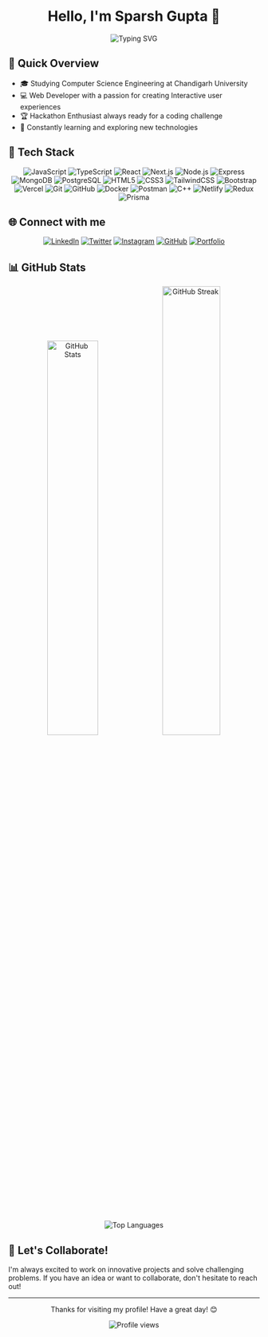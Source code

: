 <div align="center">

# Hello, I'm Sparsh Gupta 👋

<img src="https://readme-typing-svg.herokuapp.com?font=Fira+Code&pause=1000&color=58A6FF&center=true&vCenter=true&width=1000&lines=Final-year+B.E.+CSE+Student+@+Chandigarh+University;Passionate+Web+Developer;Always+learning+and+growing" alt="Typing SVG" />

</div>

## 🚀 Quick Overview

- 🎓 Studying Computer Science Engineering at Chandigarh University
- 💻 Web Developer with a passion for creating Interactive user experiences
- 🏆 Hackathon Enthusiast always ready for a coding challenge
- 🌱 Constantly learning and exploring new technologies

## 💼 Tech Stack

<div align="center">

![JavaScript](https://img.shields.io/badge/-JavaScript-F7DF1E?style=for-the-badge&logo=javascript&logoColor=black)
![TypeScript](https://img.shields.io/badge/-TypeScript-3178C6?style=for-the-badge&logo=typescript&logoColor=white)
![React](https://img.shields.io/badge/-React-61DAFB?style=for-the-badge&logo=react&logoColor=black)
![Next.js](https://img.shields.io/badge/-Next.js-000000?style=for-the-badge&logo=next.js&logoColor=white)
![Node.js](https://img.shields.io/badge/-Node.js-339933?style=for-the-badge&logo=node.js&logoColor=white)
![Express](https://img.shields.io/badge/-Express-000000?style=for-the-badge&logo=express&logoColor=white)
![MongoDB](https://img.shields.io/badge/-MongoDB-47A248?style=for-the-badge&logo=mongodb&logoColor=white)
![PostgreSQL](https://img.shields.io/badge/-PostgreSQL-336791?style=for-the-badge&logo=postgresql&logoColor=white)
![HTML5](https://img.shields.io/badge/-HTML5-E34F26?style=for-the-badge&logo=html5&logoColor=white)
![CSS3](https://img.shields.io/badge/-CSS3-1572B6?style=for-the-badge&logo=css3&logoColor=white)
![TailwindCSS](https://img.shields.io/badge/-TailwindCSS-38B2AC?style=for-the-badge&logo=tailwind-css&logoColor=white)
![Bootstrap](https://img.shields.io/badge/-Bootstrap-7952B3?style=for-the-badge&logo=bootstrap&logoColor=white)
![Vercel](https://img.shields.io/badge/-Vercel-000000?style=for-the-badge&logo=vercel&logoColor=white)
![Git](https://img.shields.io/badge/-Git-F05032?style=for-the-badge&logo=git&logoColor=white)
![GitHub](https://img.shields.io/badge/-GitHub-181717?style=for-the-badge&logo=github&logoColor=white)
![Docker](https://img.shields.io/badge/-Docker-2496ED?style=for-the-badge&logo=docker&logoColor=white)
![Postman](https://img.shields.io/badge/-Postman-FF6C37?style=for-the-badge&logo=postman&logoColor=white)
![C++](https://img.shields.io/badge/-C++-00599C?style=for-the-badge&logo=c%2B%2B&logoColor=white)
![Netlify](https://img.shields.io/badge/-Netlify-00C7B7?style=for-the-badge&logo=netlify&logoColor=white)
![Redux](https://img.shields.io/badge/-Redux-764ABC?style=for-the-badge&logo=redux&logoColor=white)
![Prisma](https://img.shields.io/badge/-Prisma-2D3748?style=for-the-badge&logo=prisma&logoColor=white)

</div>

## 🌐 Connect with me

<div align="center">

[![LinkedIn](https://img.shields.io/badge/-LinkedIn-0A66C2?style=for-the-badge&logo=linkedin&logoColor=white)](https://www.linkedin.com/in/sparshgupta121/)
[![Twitter](https://img.shields.io/badge/-Twitter-1DA1F2?style=for-the-badge&logo=twitter&logoColor=white)](https://twitter.com/SparshGupta121)
[![Instagram](https://img.shields.io/badge/-Instagram-E4405F?style=for-the-badge&logo=instagram&logoColor=white)](https://www.instagram.com/sparsh121/)
[![GitHub](https://img.shields.io/badge/-GitHub-181717?style=for-the-badge&logo=github&logoColor=white)](https://github.com/sparshgupta121)
[![Portfolio](https://img.shields.io/badge/-Portfolio-000000?style=for-the-badge&logo=vercel&logoColor=white)](https://sparshgupta121.vercel.app/)

</div>

## 📊 GitHub Stats

<div align="center">
  <img src="https://github-readme-stats.vercel.app/api?username=sparshgupta121&show_icons=true&theme=radical" alt="GitHub Stats" width="45%" />
  <img src="https://github-readme-streak-stats.herokuapp.com/?user=sparshgupta121&theme=radical" alt="GitHub Streak" width="48%" />
</div>

<div align="center">
  <img src="https://github-readme-stats.vercel.app/api/top-langs/?username=sparshgupta121&layout=compact&theme=radical" alt="Top Languages" />
</div>

## 🤝 Let's Collaborate!

I'm always excited to work on innovative projects and solve challenging problems. If you have an idea or want to collaborate, don't hesitate to reach out!

<div align="center">

</div>

---

<div align="center">

Thanks for visiting my profile! Have a great day! 😊

<img src="https://komarev.com/ghpvc/?username=sparshgupta121&color=blueviolet&style=flat-square&label=Profile+Views" alt="Profile views" />

</div>
